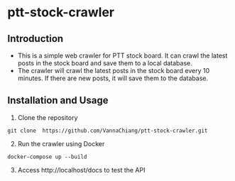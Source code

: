 # ptt-stock-crawler

## Introduction
- This is a simple web crawler for PTT stock board. It can crawl the latest posts in the stock board and save them to a local database. 
- The crawler will crawl the latest posts in the stock board every 10 minutes. If there are new posts, it will save them to the database.


## Installation and Usage
1. Clone the repository
```
git clone  https://github.com/VannaChiang/ptt-stock-crawler.git
```

2. Run the crawler using Docker
```
docker-compose up --build
```

3. Access http://localhost/docs to test the API